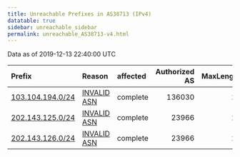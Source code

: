 ```yaml
---
title: Unreachable Prefixes in AS38713 (IPv4)
datatable: true
sidebar: unreachable_sidebar
permalink: unreachable_AS38713-v4.html
---
```


Data as of 2019-12-13 22:40:00 UTC


<div class="datatable-begin"></div>

| Prefix                                                     | Reason                                                                                                  | affected   |   Authorized AS |   MaxLength | Anchor                                       |   unreachable /24s |
|:-----------------------------------------------------------|:--------------------------------------------------------------------------------------------------------|:-----------|----------------:|------------:|:---------------------------------------------|-------------------:|
| [103.104.194.0/24](https://stat.ripe.net/103.104.194.0/24) | [INVALID ASN](https://rpki-validator.ripe.net/announcement-preview?asn=AS38713&prefix=103.104.194.0/24) | complete   |          136030 |          24 | [APNIC](unreachable_APNIC_RPKI_Root-v4.html) |                  1 |
| [202.143.125.0/24](https://stat.ripe.net/202.143.125.0/24) | [INVALID ASN](https://rpki-validator.ripe.net/announcement-preview?asn=AS38713&prefix=202.143.125.0/24) | complete   |           23966 |          24 | [APNIC](unreachable_APNIC_RPKI_Root-v4.html) |                  1 |
| [202.143.126.0/24](https://stat.ripe.net/202.143.126.0/24) | [INVALID ASN](https://rpki-validator.ripe.net/announcement-preview?asn=AS38713&prefix=202.143.126.0/24) | complete   |           23966 |          24 | [APNIC](unreachable_APNIC_RPKI_Root-v4.html) |                  1 |

<div class="datatable-end"></div>